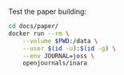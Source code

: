 
Test the paper building:

```bash
cd docs/paper/
docker run --rm \
    --volume $PWD:/data \
    --user $(id -u):$(id -g) \
    --env JOURNAL=joss \
    openjournals/inara
```